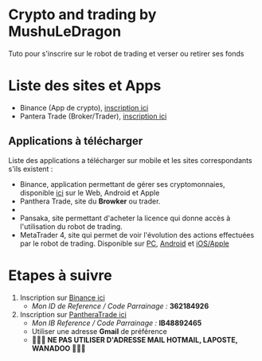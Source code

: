 # Crypto and trading by MushuLeDragon

Tuto pour s'inscrire sur le robot de trading et verser ou retirer ses fonds

# Liste des sites et Apps

- Binance (App de crypto), [inscription ici](https://accounts.binance.com/fr/register?ref=362184926)
- Pantera Trade (Broker/Trader), [inscription ici](https://pantheratrade.live/register/?r=IB48892465)

## Applications à télécharger

Liste des applications a télécharger sur mobile et les sites correspondants s'ils existent :

- Binance, application permettant de gérer ses cryptomonnaies, disponible [ici](https://accounts.binance.com/en/register?ref=362184926) sur le Web, Android et Apple
- Panthera Trade, site du **Browker** ou trader.
- 
- Pansaka, site permettant d'acheter la licence qui donne accès à l'utilisation du robot de trading.
- MetaTrader 4, site qui permet de voir l'évolution des actions effectuées par le robot de trading. Disponible sur [PC](https://download.mql5.com/cdn/web/metaquotes.software.corp/mt4/mt4setup.exe?utm_source=www.metatrader4.com&utm_campaign=download), [Android](https://download.mql5.com/cdn/mobile/mt4/android?utm_source=www.metatrader4.com) et [iOS/Apple](https://download.mql5.com/cdn/mobile/mt4/ios?utm_source=www.metatrader4.com&utm_campaign=download)

# Etapes à suivre

1. Inscription sur [Binance ici](https://accounts.binance.com/en/register?ref=362184926)
    - *Mon ID de Reference / Code Parrainage :* **362184926**
1. Inscription sur [PantheraTrade ici](https://pantheratrade.live/register/?r=IB48892465)
    - *Mon IB Reference / Code Parrainage :* **IB48892465**
    - Utiliser une adresse **Gmail** de préférence
    - **:rotating_light::rotating_light::rotating_light: NE PAS UTILISER D'ADRESSE MAIL HOTMAIL, LAPOSTE, WANADOO :rotating_light::rotating_light::rotating_light:**
